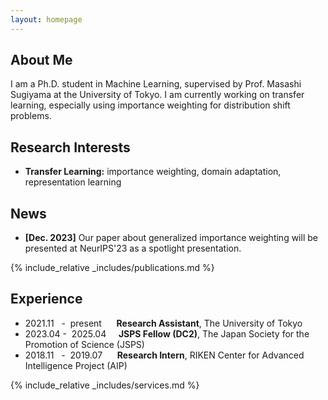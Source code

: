```yaml
---
layout: homepage
---
```


## About Me

I am a Ph.D. student in Machine Learning, supervised by Prof. Masashi Sugiyama at the University of Tokyo. 
I am currently working on transfer learning, especially using importance weighting for distribution shift problems. 


## Research Interests

- **Transfer Learning:** importance weighting, domain adaptation, representation learning

## News

- **[Dec. 2023]** Our paper about generalized importance weighting will be presented at NeurIPS'23 as a spotlight presentation.

{% include_relative _includes/publications.md %}

## Experience
- 2021.11 &nbsp; - &nbsp;present   &nbsp; &nbsp; &nbsp;**Research Assistant**, The University of Tokyo
- 2023.04&nbsp;-&nbsp;&nbsp;2025.04   &nbsp; &nbsp; **JSPS Fellow (DC2)**, The Japan Society for the Promotion of Science (JSPS)
- 2018.11 &nbsp; - &nbsp;2019.07   &nbsp; &nbsp; &nbsp;**Research Intern**, RIKEN Center for Advanced Intelligence Project (AIP)  

{% include_relative _includes/services.md %}
